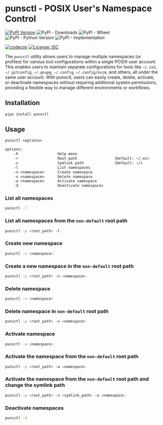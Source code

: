 # punsctl - POSIX User's Namespace Control

[![PyPI Version](https://img.shields.io/pypi/v/punsctl)](https://pypi.python.org/pypi/punsctl)
![PyPI - Downloads](https://img.shields.io/pypi/dm/punsctl?style=flat-square)
![PyPI - Wheel](https://img.shields.io/pypi/wheel/punsctl)
![PyPI - Python Version](https://img.shields.io/pypi/pyversions/punsctl)
![PyPI - Implementation](https://img.shields.io/pypi/implementation/punsctl)

[![codecov](https://codecov.io/github/alekbuza/punsctl/graph/badge.svg?token=OMHOSME5ZB)](https://codecov.io/github/alekbuza/punsctl)
[![License: ISC](https://img.shields.io/badge/License-ISC-blue.svg)](https://opensource.org/licenses/ISC)

The `punsctl` utility allows users to manage multiple namespaces (or profiles) for various tool configurations within a single POSIX user account.
This enables users to maintain separate configurations for tools like `~/.ssh`, `~/.gitconfig`, `~/.gnupg`, `~/.config`, `~/.config/nvim`, and others, all under the same user account.
With punsctl, users can easily create, delete, activate, or deactivate namespaces without requiring additional system permissions, providing a flexible way to manage different environments or workflows.

## Installation

```sh
pipx install punsctl
```

## Usage

```txt
punsctl <options>

options:
    -h                  Help menu
    -r                  Root path                 (Default: ~/.ns)
    -s                  Symlink path              (Default: ~/)
    -l                  List namespaces
    -n <namespace>      Create namespace
    -x <namespace>      Delete namespace
    -a <namespace>      Activate namespace
    -d                  Deactivate namespaces
```

### List all namespaces
```sh
punsctl -l
```

### List all namespaces from the `non-default` root path
```sh
punsctl -p <root_path> -l
```

### Create new namespace
```sh
punsctl -n <namespace>
```

### Create a new namespace in the `non-default` root path
```sh
punsctl -p <root_path> -n <namespace>
```

### Delete namespace
```sh
punsctl -x <namespace>
```

### Delete namespace in `non-default` root path
```sh
punsctl -p <root_path> -x <namespace>
```

### Activate namespace
```sh
punsctl -a <namespace>
```

### Activate the namespace from the `non-default` root path
```sh
punsctl -p <root_path> -a <namespace>
```

### Activate the namespace from the `non-default` root path and change the symlink path

```sh
punsctl -p <root_path> -s <symlink_path> -a <namespace>
```

### Deactivate namespaces
```sh
punsctl -d
```

